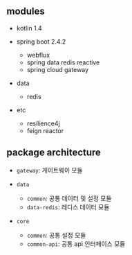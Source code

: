 ## modules
- kotlin 1.4

- spring boot 2.4.2
    - webflux
    - spring data redis reactive
    - spring cloud gateway
  
- data
    - redis

- etc
    - resilience4j
    - feign reactor
  
## package architecture
- `gateway`: 게이트웨이 모듈

- `data`
  - `common`: 공통 데이터 및 설정 모듈
  - `data-redis`: 레디스 데이터 모듈
  
- `core`
  - `common`: 공통 설정 모듈
  - `common-api`: 공통 api 인터페이스 모듈
